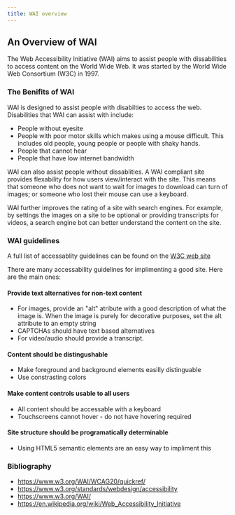 ```yaml
---
title: WAI overview
---
```

## An Overview of WAI

The Web Accessibility Initiative (WAI) aims to assist people 
with dissabilities to access content on the World Wide Web. It
was started by the World Wide Web Consortium (W3C) in 1997.

### The Benifits of WAI

WAI is designed to assist people with disabilties to access
the web. Disabilities that WAI can assist with include:

* People without eyesite
* People with poor motor skills which makes using a mouse 
  difficult. This includes old people, young people or people
  with shaky hands.
* People that cannot hear
* People that have low internet bandwidth

WAI can also assist people without dissablities. A WAI 
compliant site provides flexability for how users 
view/interact with the site. This means that someone who does
not want to wait for images to download can turn of images; 
or someone who lost their mouse can use a keyboard.

WAI further improves the rating of a site with search engines.
For example, by settings the images on a site to be optional
or providing transcripts for videos, a search engine bot can 
better understand the content on the site.

### WAI guidelines

<aside>A full list of accessablity guidelines can be found on 
the <a href="https://www.w3.org/WAI/WCAG20/quickref/">W3C web site</a>
</aside>

There are many accessability guidelines for implimenting a
good site. Here are the main ones:

#### Provide text alternatives for non-text content
* For images, provide an "alt" atribute with a good 
  description of what the image is. When the image is purely
  for decorative purposes, set the alt attribute to an empty
  string
* CAPTCHAs should have text based alternatives
* For video/audio should provide a transcript.

#### Content should be distingushable
* Make foreground and background elements easilly 
  distinguable
* Use constrasting colors
  
#### Make content controls usable to all users
* All content should be accessable with a keyboard
* Touchscreens cannot hover - do not have hovering required

#### Site structure should be programatically determinable
* Using HTML5 semantic elements are an easy way to impliment
  this

### Bibliography
* <https://www.w3.org/WAI/WCAG20/quickref/>
* <https://www.w3.org/standards/webdesign/accessibility>
* <https://www.w3.org/WAI/>
* <https://en.wikipedia.org/wiki/Web_Accessibility_Initiative>
